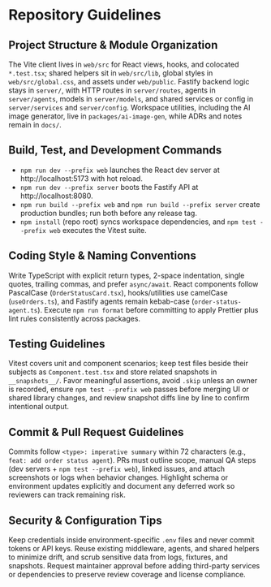# Repository Guidelines

## Project Structure & Module Organization
The Vite client lives in `web/src` for React views, hooks, and colocated `*.test.tsx`; shared helpers sit in `web/src/lib`, global styles in `web/src/global.css`, and assets under `web/public`. Fastify backend logic stays in `server/`, with HTTP routes in `server/routes`, agents in `server/agents`, models in `server/models`, and shared services or config in `server/services` and `server/config`. Workspace utilities, including the AI image generator, live in `packages/ai-image-gen`, while ADRs and notes remain in `docs/`.

## Build, Test, and Development Commands
- `npm run dev --prefix web` launches the React dev server at http://localhost:5173 with hot reload.
- `npm run dev --prefix server` boots the Fastify API at http://localhost:8080.
- `npm run build --prefix web` and `npm run build --prefix server` create production bundles; run both before any release tag.
- `npm install` (repo root) syncs workspace dependencies, and `npm test --prefix web` executes the Vitest suite.

## Coding Style & Naming Conventions
Write TypeScript with explicit return types, 2-space indentation, single quotes, trailing commas, and prefer `async/await`. React components follow PascalCase (`OrderStatusCard.tsx`), hooks/utilities use camelCase (`useOrders.ts`), and Fastify agents remain kebab-case (`order-status-agent.ts`). Execute `npm run format` before committing to apply Prettier plus lint rules consistently across packages.

## Testing Guidelines
Vitest covers unit and component scenarios; keep test files beside their subjects as `Component.test.tsx` and store related snapshots in `__snapshots__/`. Favor meaningful assertions, avoid `.skip` unless an owner is recorded, ensure `npm test --prefix web` passes before merging UI or shared library changes, and review snapshot diffs line by line to confirm intentional output.

## Commit & Pull Request Guidelines
Commits follow `<type>: imperative summary` within 72 characters (e.g., `feat: add order status agent`). PRs must outline scope, manual QA steps (dev servers + `npm test --prefix web`), linked issues, and attach screenshots or logs when behavior changes. Highlight schema or environment updates explicitly and document any deferred work so reviewers can track remaining risk.

## Security & Configuration Tips
Keep credentials inside environment-specific `.env` files and never commit tokens or API keys. Reuse existing middleware, agents, and shared helpers to minimize drift, and scrub sensitive data from logs, fixtures, and snapshots. Request maintainer approval before adding third-party services or dependencies to preserve review coverage and license compliance.
